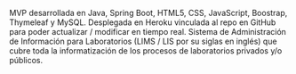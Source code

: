 MVP desarrollada en Java, Spring Boot, HTML5, CSS, JavaScript, Boostrap, Thymeleaf y MySQL. Desplegada en Heroku vinculada al repo en GitHub para poder actualizar / modificar en tiempo real.
Sistema de Administración de Información para Laboratorios (LIMS / LIS por su siglas en inglés) que cubre toda la informatización de los procesos de laboratorios privados y/o públicos.
